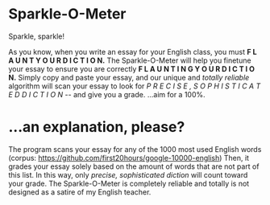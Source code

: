 # Sparkle-O-Meter
Sparkle, sparkle!

As you know, when you write an essay for your English class, you must **F L A U N T   Y O U R   D I C T I O N.**
The Sparkle-O-Meter will help you finetune your essay to ensure you are correctly **F L A U N T I N G  Y O U R  D I C T I O N.**
Simply copy and paste your essay, and our unique and *totally reliable* algorithm will scan your essay to look for
*P R E C I S E , S O P H I S T I C A T E D D I C T I O N* -- and give you a grade.
...aim for a 100%.

# ...an explanation, please?
The program scans your essay for any of the 1000 most used English words (corpus: https://github.com/first20hours/google-10000-english)
Then, it grades your essay solely based on the amount of words that are not part of this list. In this way, only *precise, sophisticated diction* will count toward your grade.
The Sparkle-O-Meter is completely reliable and totally is not designed as a satire of my English teacher.



